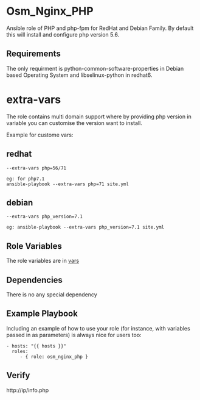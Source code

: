 Osm_Nginx_PHP
=========

Ansible role of PHP and php-fpm for RedHat and Debian Family. By default this will install and configure php version 5.6.

Requirements
------------
The only requirment is python-common-software-properties in Debian based Operating System and libselinux-python in redhat6.

extra-vars
==========

The role contains multi domain support where by providing php version in variable you can customise the version want to install.

Example for custome vars:  

redhat
-------  
```
--extra-vars php=56/71

eg: for php7.1  
ansible-playbook --extra-vars php=71 site.yml
```

debian  
------- 
``` 
--extra-vars php_version=7.1

eg: ansible-playbook --extra-vars php_version=7.1 site.yml
```

Role Variables
--------------
The role variables are in [vars](https://github.com/opstree-ansible/osm_nginx_php/blob/master/vars/main.yml)

Dependencies
------------

There is no any special dependency

Example Playbook
----------------

Including an example of how to use your role (for instance, with variables passed in as parameters) is always nice for users too:

    - hosts: "{{ hosts }}"
      roles:
         - { role: osm_nginx_php }
Verify
------
http://ip/info.php
